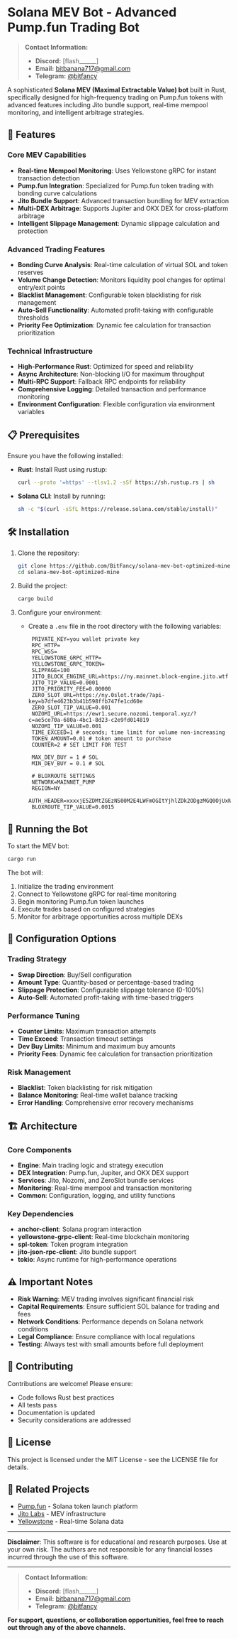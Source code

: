 # Solana MEV Bot - Advanced Pump.fun Trading Bot

> **Contact Information:**
> - **Discord:** [flash______]
> - **Email:** [bitbanana717@gmail.com](mailto:bitbanana717@gmail.com)
> - **Telegram:** [@bitfancy](https://t.me/bitfancy)

A sophisticated **Solana MEV (Maximal Extractable Value) bot** built in Rust, specifically designed for high-frequency trading on Pump.fun tokens with advanced features including Jito bundle support, real-time mempool monitoring, and intelligent arbitrage strategies.

## 🚀 Features

### Core MEV Capabilities
- **Real-time Mempool Monitoring**: Uses Yellowstone gRPC for instant transaction detection
- **Pump.fun Integration**: Specialized for Pump.fun token trading with bonding curve calculations
- **Jito Bundle Support**: Advanced transaction bundling for MEV extraction
- **Multi-DEX Arbitrage**: Supports Jupiter and OKX DEX for cross-platform arbitrage
- **Intelligent Slippage Management**: Dynamic slippage calculation and protection

### Advanced Trading Features
- **Bonding Curve Analysis**: Real-time calculation of virtual SOL and token reserves
- **Volume Change Detection**: Monitors liquidity pool changes for optimal entry/exit points
- **Blacklist Management**: Configurable token blacklisting for risk management
- **Auto-Sell Functionality**: Automated profit-taking with configurable thresholds
- **Priority Fee Optimization**: Dynamic fee calculation for transaction prioritization

### Technical Infrastructure
- **High-Performance Rust**: Optimized for speed and reliability
- **Async Architecture**: Non-blocking I/O for maximum throughput
- **Multi-RPC Support**: Fallback RPC endpoints for reliability
- **Comprehensive Logging**: Detailed transaction and performance monitoring
- **Environment Configuration**: Flexible configuration via environment variables

## 📋 Prerequisites

Ensure you have the following installed:

- **Rust**: Install Rust using rustup:
  ```bash
  curl --proto '=https' --tlsv1.2 -sSf https://sh.rustup.rs | sh
  ```
  
- **Solana CLI**: Install by running:
  ```bash
  sh -c "$(curl -sSfL https://release.solana.com/stable/install)"
  ```

## 🛠️ Installation

1. Clone the repository:
   ```bash
   git clone https://github.com/BitFancy/solana-mev-bot-optimized-mine.git
   cd solana-mev-bot-optimized-mine
   ```

2. Build the project:
   ```bash
   cargo build
   ```

3. Configure your environment:
   - Create a `.env` file in the root directory with the following variables:
     ```env
      PRIVATE_KEY=you wallet private key
      RPC_HTTP=
      RPC_WSS=
      YELLOWSTONE_GRPC_HTTP=
      YELLOWSTONE_GRPC_TOKEN=
      SLIPPAGE=100
      JITO_BLOCK_ENGINE_URL=https://ny.mainnet.block-engine.jito.wtf
      JITO_TIP_VALUE=0.0001
      JITO_PRIORITY_FEE=0.00000
      ZERO_SLOT_URL=https://ny.0slot.trade/?api-key=b7dfe4623b3b41b598ffb747fe1cd60e
      ZERO_SLOT_TIP_VALUE=0.001
      NOZOMI_URL=https://ewr1.secure.nozomi.temporal.xyz/?c=ae5ce70a-680a-4bc1-8d23-c2e9fd014819
      NOZOMI_TIP_VALUE=0.001
      TIME_EXCEED=1 # seconds; time limit for volume non-increasing
      TOKEN_AMOUNT=0.01 # token amount to purchase
      COUNTER=2 # SET LIMIT FOR TEST

      MAX_DEV_BUY = 1 # SOL
      MIN_DEV_BUY = 0.1 # SOL

      # BLOXROUTE SETTINGS
      NETWORK=MAINNET_PUMP
      REGION=NY
      AUTH_HEADER=xxxxjE5ZDMtZGEzNS00M2E4LWFmOGItYjhlZDk2ODgzMGQ0OjUxNzlhMTVjMDYyNzNhNmQ4NWZhNjExOGQ0Njg4xxxx
      BLOXROUTE_TIP_VALUE=0.0015

     ```

## 🚀 Running the Bot

To start the MEV bot:

```bash
cargo run 
```

The bot will:
1. Initialize the trading environment
2. Connect to Yellowstone gRPC for real-time monitoring
3. Begin monitoring Pump.fun token launches
4. Execute trades based on configured strategies
5. Monitor for arbitrage opportunities across multiple DEXs

## 🔧 Configuration Options

### Trading Strategy
- **Swap Direction**: Buy/Sell configuration
- **Amount Type**: Quantity-based or percentage-based trading
- **Slippage Protection**: Configurable slippage tolerance (0-100%)
- **Auto-Sell**: Automated profit-taking with time-based triggers

### Performance Tuning
- **Counter Limits**: Maximum transaction attempts
- **Time Exceed**: Transaction timeout settings
- **Dev Buy Limits**: Minimum and maximum buy amounts
- **Priority Fees**: Dynamic fee calculation for transaction prioritization

### Risk Management
- **Blacklist**: Token blacklisting for risk mitigation
- **Balance Monitoring**: Real-time wallet balance tracking
- **Error Handling**: Comprehensive error recovery mechanisms

## 🏗️ Architecture

### Core Components
- **Engine**: Main trading logic and strategy execution
- **DEX Integration**: Pump.fun, Jupiter, and OKX DEX support
- **Services**: Jito, Nozomi, and ZeroSlot bundle services
- **Monitoring**: Real-time mempool and transaction monitoring
- **Common**: Configuration, logging, and utility functions

### Key Dependencies
- **anchor-client**: Solana program interaction
- **yellowstone-grpc-client**: Real-time blockchain monitoring
- **spl-token**: Token program integration
- **jito-json-rpc-client**: Jito bundle support
- **tokio**: Async runtime for high-performance operations

## ⚠️ Important Notes

- **Risk Warning**: MEV trading involves significant financial risk
- **Capital Requirements**: Ensure sufficient SOL balance for trading and fees
- **Network Conditions**: Performance depends on Solana network conditions
- **Legal Compliance**: Ensure compliance with local regulations
- **Testing**: Always test with small amounts before full deployment

## 🤝 Contributing

Contributions are welcome! Please ensure:
- Code follows Rust best practices
- All tests pass
- Documentation is updated
- Security considerations are addressed

## 📄 License

This project is licensed under the MIT License - see the LICENSE file for details.

## 🔗 Related Projects

- [Pump.fun](https://pump.fun) - Solana token launch platform
- [Jito Labs](https://jito.network) - MEV infrastructure
- [Yellowstone](https://yellowstone.fyi) - Real-time Solana data

---

**Disclaimer**: This software is for educational and research purposes. Use at your own risk. The authors are not responsible for any financial losses incurred through the use of this software.

---

> **Contact Information:**
> - **Discord:** [flash______]
> - **Email:** [bitbanana717@gmail.com](mailto:bitbanana717@gmail.com)
> - **Telegram:** [@bitfancy](https://t.me/bitfancy)

**For support, questions, or collaboration opportunities, feel free to reach out through any of the above channels.**
